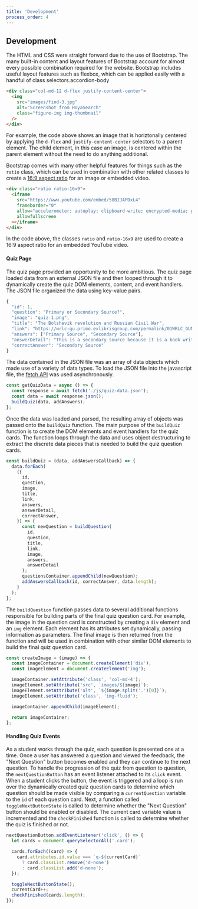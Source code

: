 ```yaml
---
title: 'Development'
process_order: 4
---
```


## Development

The HTML and CSS were straight forward due to the use of Bootstrap. The many built-in content and layout features of Bootstrap account for almost every possible combination required for the website. Bootstrap includes useful layout features such as flexbox, which can be applied easily with a handful of class selectors.accordion-body

```html
<div class="col-md-12 d-flex justify-content-center">
  <img
    src="images/find-3.jpg"
    alt="Screenshot from HoyaSearch"
    class="figure-img img-thumbnail"
  />
</div>
```

For example, the code above shows an image that is horiztonally centered by applying the `d-flex` and `justify-content-center` selectors to a parent element. The child element, in this case an image, is centered within the parent element without the need to do anything additional.

Bootstrap comes with many other helpful features for things such as the `ratio` class, which can be used in combination with other related classes to create a [16:9 aspect ratio](https://getbootstrap.com/docs/5.1/helpers/ratio/) for an image or embedded video.

```html
<div class="ratio ratio-16x9">
  <iframe
    src="https://www.youtube.com/embed/58BIJAPDxL4"
    frameborder="0"
    allow="accelerometer; autoplay; clipboard-write; encrypted-media; gyroscope; picture-in-picture"
    allowfullscreen
  ></iframe>
</div>
```

In the code above, the classes `ratio` and `ratio-16x9` are used to create a 16:9 aspect ratio for an embedded YouTube video.

#### Quiz Page

The quiz page provided an opportunity to be more ambitious. The quiz page loaded data from an external JSON file and then looped through it to dynamically create the quiz DOM elements, content, and event handlers. The JSON file organized the data using key-value pairs.

```javascript
{
  "id": 1,
  "question": "Primary or Secondary Source?",
  "image": "quiz-1.png",
  "title": "The Bolshevik revolution and Russian Civil War",
  "link": "https://wrlc-gu.primo.exlibrisgroup.com/permalink/01WRLC_GUNIV/13v2bp2/alma991011744269704111",
  "answers": ["Primary Source", "Secondary Source"],
  "answerDetail": "This is a secondary source because it is a book written by a historian who has consulted relevant primary and secondary sources to produce a new analysis of the historical events of the Bolshevik revolution and Russian Civil War.",
  "correctAnswer": "Secondary Source"
}
```

The data contained in the JSON file was an array of data objects which made use of a variety of data types. To load the JSON file into the javascript file, the [fetch API](https://developer.mozilla.org/en-US/docs/Web/API/Fetch_API) was used asynchronously.

```javascript
const getQuizData = async () => {
  const response = await fetch('./js/quiz-data.json');
  const data = await response.json();
  buildQuiz(data, addAnswers);
};
```

Once the data was loaded and parsed, the resulting array of objects was passed onto the `buildQuiz` function. The main purpose of the `buildQuiz` function is to create the DOM elements and event handlers for the quiz cards. The function loops through the data and uses object destructuring to extract the discrete data pieces that is needed to build the quiz question cards.

```javascript
const buildQuiz = (data, addAnswersCallback) => {
  data.forEach(
    ({
      id,
      question,
      image,
      title,
      link,
      answers,
      answerDetail,
      correctAnswer,
    }) => {
      const newQuestion = buildQuestion(
        id,
        question,
        title,
        link,
        image,
        answers,
        answerDetail
      );
      questionsContainer.appendChild(newQuestion);
      addAnswersCallback(id, correctAnswer, data.length);
    }
  );
};
```

The `buildQuestion` function passes data to several additional functions responsible for building parts of the final quiz question card. For example, the image in the question card is constructed by creating a `div` element and an `img` element. Each element has its attributes set dynamically, passing information as parameters. The final image is then returned from the function and will be used in combination with other similar DOM elements to build the final quiz question card.

```javascript
const createImage = (image) => {
  const imageContainer = document.createElement('div');
  const imageElement = document.createElement('img');

  imageContainer.setAttribute('class', 'col-md-4');
  imageElement.setAttribute('src', `images/${image}`);
  imageElement.setAttribute('alt', `${image.split('.')[0]}`);
  imageElement.setAttribute('class', 'img-fluid');

  imageContainer.appendChild(imageElement);

  return imageContainer;
};
```

#### Handling Quiz Events

As a student works through the quiz, each question is presented one at a time. Once a user has answered a question and viewed the feedback, the "Next Question" button becomes enabled and they can continue to the next question. To handle the progression of the quiz from question to question, the `nextQuestionButton` has an event listener attached to its `click` event. When a student clicks the button, the event is triggered and a loop is run over the dynamically created quiz question cards to determine which question should be made visible by comparing a `currentQuestion` variable to the `id` of each question card. Next, a function called `toggleNextButtonState` is called to determine whether the "Next Question" button should be enabled or disabled. The current card variable value is incremented and the `checkFinished` function is called to determine whether the quiz is finished or not.

```javascript
nextQuestionButton.addEventListener('click', () => {
  let cards = document.querySelectorAll('.card');

  cards.forEach((card) => {
    card.attributes.id.value === `q-${currentCard}`
      ? card.classList.remove('d-none')
      : card.classList.add('d-none');
  });

  toggleNextButtonState();
  currentCard++;
  checkFinished(cards.length);
});
```
